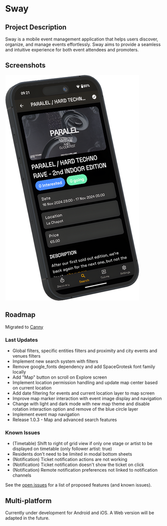 # Sway

## Project Description

Sway is a mobile event management application that helps users discover,
organize, and manage events effortlessly. Sway aims to provide a seamless and
intuitive experience for both event attendees and promoters.

## Screenshots

![Event Details screenshot of Paralel 2nd edition](assets/images/screenshots/event.png)

## Roadmap

Migrated to [Canny](https://swayapp.canny.io/)

### Last Updates

- Global filters, specific entities filters and proximity and city events and venues filters
- Implement new search system with filters
- Remove google_fonts dependency and add SpaceGrotesk font family locally
- Add "Map" button on scroll on Explore screen
- Implement location permission handling and update map center based on current location
- Add date filtering for events and current location layer to map screen
- Improve map marker interaction with event image display and navigation
- Change with light and dark mode with new map theme and disable rotation interaction option and remove of the blue circle layer
- Implement event map navigation
- Release 1.0.3 - Map and advanced search features

### Known Issues

- (Timetable) Shift to right of grid view if only one stage or artist to be displayed on timetable (only follower artist: true)
- Residents don't need to be limited in modal bottom sheets
- (Notification) Ticket notification actions are not working
- (Notification) Ticket notification doesn't show the ticket on click
- (Notification) Remote notification preferences not linked to notification
  channels

See the [open issues](https://github.com/SwayLtd/Sway-App/issues) for a list of
proposed features (and known issues).

## Multi-platform

Currently under development for Android and iOS. A Web version will be adapted
in the future.